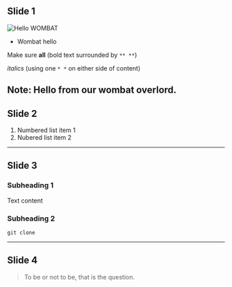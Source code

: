 ## Slide 1

![Hello WOMBAT](https://giphy.com/gifs/for-may-jobs-dVA9c3Ey7rCr6)

* Wombat hello

Make sure **all** (bold text surrounded by `** **`) 

*italics* (using one `* *` on either side of content)

Note: 
Hello from our wombat overlord. 
---

## Slide 2

1. Numbered list item 1
2. Nubered list item 2

---

## Slide 3

### Subheading 1

Text content

### Subheading 2 

`git clone `

---

## Slide 4

> To be or not to be, that is the question.





